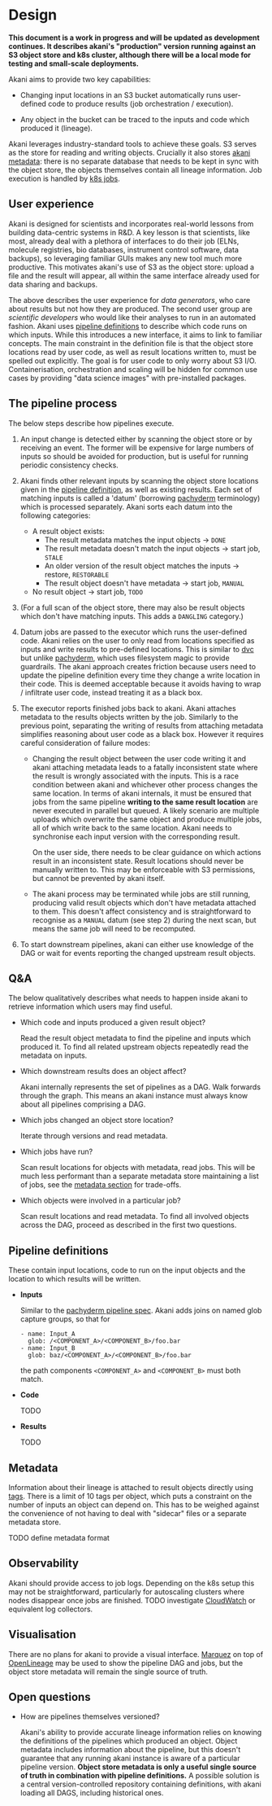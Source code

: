# Design

**This document is a work in progress and will be updated as development continues. It describes akani's "production" version running against an S3 object store and k8s cluster, although there will be a local mode for testing and small-scale deployments.**

Akani aims to provide two key capabilities:

- Changing input locations in an S3 bucket automatically runs user-defined code to produce results (job orchestration / execution).

- Any object in the bucket can be traced to the inputs and code which produced it (lineage).

Akani leverages industry-standard tools to achieve these goals. S3 serves as the store for reading and writing objects. Crucially it also stores [akani metadata](#metadata): there is no separate database that needs to be kept in sync with the object store, the objects themselves contain all lineage information. Job execution is handled by [k8s jobs](https://kubernetes.io/docs/concepts/workloads/controllers/job/).


## User experience

Akani is designed for scientists and incorporates real-world lessons from building data-centric systems in R&D. A key lesson is that scientists, like most, already deal with a plethora of interfaces to do their job (ELNs, molecule registries, bio databases, instrument control software, data backups), so leveraging familiar GUIs makes any new tool much more productive. This motivates akani's use of S3 as the object store: upload a file and the result will appear, all within the same interface already used for data sharing and backups.

The above describes the user experience for *data generators*, who care about results but not how they are produced. The second user group are *scientific developers* who would like their analyses to run in an automated fashion. Akani uses [pipeline definitions](#pipeline-definition) to describe which code runs on which inputs. While this introduces a new interface, it aims to link to familiar concepts. The main constraint in the definition file is that the object store locations read by user code, as well as result locations written to, must be spelled out explicitly. The goal is for user code to only worry about S3 I/O. Containerisation, orchestration and scaling will be hidden for common use cases by providing "data science images" with pre-installed packages.


## The pipeline process

The below steps describe how pipelines execute.

1. An input change is detected either by scanning the object store or by receiving an event. The former will be expensive for large numbers of inputs so should be avoided for production, but is useful for running periodic consistency checks.

2. Akani finds other relevant inputs by scanning the object store locations given in the [pipeline definition](#pipeline-definition), as well as existing results. Each set of matching inputs is called a 'datum' (borrowing [pachyderm](https://www.pachyderm.com/) terminology) which is processed separately. Akani sorts each datum into the following categories:
   - A result object exists:
     - The result metadata matches the input objects -> `DONE`
     - The result metadata doesn't match the input objects -> start job, `STALE`
     - An older version of the result object matches the inputs -> restore, `RESTORABLE`
     - The result object doesn't have metadata -> start job, `MANUAL`
   - No result object -> start job, `TODO`

3. (For a full scan of the object store, there may also be result objects which don't have matching inputs. This adds a `DANGLING` category.)

4. Datum jobs are passed to the executor which runs the user-defined code. Akani relies on the user to only read from locations specified as inputs and write results to pre-defined locations. This is similar to [dvc](https://dvc.org/) but unlike [pachyderm](https://www.pachyderm.com/), which uses filesystem magic to provide guardrails. The akani approach creates friction because users need to update the pipeline definition every time they change a write location in their code. This is deemed acceptable because it avoids having to wrap / infiltrate user code, instead treating it as a black box.

5. The executor reports finished jobs back to akani. Akani attaches metadata to the results objects written by the job. Similarly to the previous point, separating the writing of results from attaching metadata simplifies reasoning about user code as a black box. However it requires careful consideration of failure modes:
   - Changing the result object between the user code writing it and akani attaching metadata leads to a fatally inconsistent state where the result is wrongly associated with the inputs. This is a race condition between akani and whichever other process changes the same location. In terms of akani internals, it must be ensured that jobs from the same pipeline **writing to the same result location** are never executed in parallel but queued. A likely scenario are multiple uploads which overwrite the same object and produce multiple jobs, all of which write back to the same location. Akani needs to synchronise each input version with the corresponding result.

     On the user side, there needs to be clear guidance on which actions result in an inconsistent state. Result locations should never be manually written to. This may be enforceable with S3 permissions, but cannot be prevented by akani itself.
   - The akani process may be terminated while jobs are still running, producing valid result objects which don't have metadata attached to them. This doesn't affect consistency and is straightforward to recognise as a `MANUAL` datum (see step 2) during the next scan, but means the same job will need to be recomputed.

6. To start downstream pipelines, akani can either use knowledge of the DAG or wait for events reporting the changed upstream result objects.


## Q&A

The below qualitatively describes what needs to happen inside akani to retrieve information which users may find useful.

- Which code and inputs produced a given result object?

    Read the result object metadata to find the pipeline and inputs which produced it. To find all related upstream objects repeatedly read the metadata on inputs.

- Which downstream results does an object affect?

    Akani internally represents the set of pipelines as a DAG. Walk forwards through the graph. This means an akani instance must always know about all pipelines comprising a DAG.

- Which jobs changed an object store location?

    Iterate through versions and read metadata.

- Which jobs have run?

    Scan result locations for objects with metadata, read jobs. This will be much less performant than a separate metadata store maintaining a list of jobs, see the [metadata section](#metadata) for trade-offs.

- Which objects were involved in a particular job?

    Scan result locations and read metadata. To find all involved objects across the DAG, proceed as described in the first two questions.
 

## Pipeline definitions

These contain input locations, code to run on the input objects and the location to which results will be written.

- **Inputs**

    Similar to the [pachyderm pipeline spec](https://docs.pachyderm.com/latest/build-dags/pipeline-spec/). Akani adds joins on named glob capture groups, so that for
    ```
    - name: Input_A
      glob: /<COMPONENT_A>/<COMPONENT_B>/foo.bar
    - name: Input_B
      glob: baz/<COMPONENT_A>/<COMPONENT_B>/foo.bar
    ```
    the path components `<COMPONENT_A>` and `<COMPONENT_B>` must both match.

- **Code**

    TODO

- **Results**

    TODO


## Metadata

Information about their lineage is attached to result objects directly using [tags](https://docs.aws.amazon.com/AmazonS3/latest/userguide/object-tagging.html). There is a limit of 10 tags per object, which puts a constraint on the number of inputs an object can depend on. This has to be weighed against the convenience of not having to deal with "sidecar" files or a separate metadata store.

TODO define metadata format


## Observability

Akani should provide access to job logs. Depending on the k8s setup this may not be straightforward, particularly for autoscaling clusters where nodes disappear once jobs are finished. TODO investigate [CloudWatch](https://aws.amazon.com/cloudwatch/) or equivalent log collectors.


## Visualisation 

There are no plans for akani to provide a visual interface. [Marquez](https://marquezproject.ai/) on top of [OpenLineage](https://openlineage.io/) may be used to show the pipeline DAG and jobs, but the object store metadata will remain the single source of truth.


## Open questions

- How are pipelines themselves versioned? 

    Akani's ability to provide accurate lineage information relies on knowing the definitions of the pipelines which produced an object. Object metadata includes information about the pipeline, but this doesn't guarantee that any running akani instance is aware of a particular pipeline version. **Object store metadata is only a useful single source of truth in combination with pipeline definitions.** A possible solution is a central version-controlled repository containing definitions, with akani loading all DAGS, including historical ones.


